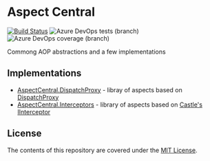 # Aspect Central
[![Build Status](https://dev.azure.com/jamesconsulting/Aspect%20Central/_apis/build/status/jamesconsultingllc.AspectCentral.Abstractions?branchName=feature%2F1.0.0)](https://dev.azure.com/jamesconsulting/Aspect%20Central/_build/latest?definitionId=22&branchName=feature%2F1.0.0)
![Azure DevOps tests (branch)](https://img.shields.io/azure-devops/tests/jamesconsulting/Aspect%20Central/22/feature%2F1.0.0)
![Azure DevOps coverage (branch)](https://img.shields.io/azure-devops/coverage/jamesconsulting/Aspect%20Central/22/feature%2F1.0.0)

Commong AOP abstractions and a few implementations

## Implementations

* [AspectCentral.DispatchProxy](https://github.com/jamesconsultingllc/AspectCentral.DispatchProxy) - libray of aspects based on [DispatchProxy](https://docs.microsoft.com/en-us/dotnet/api/system.reflection.dispatchproxy?view=netcore-3.1)
* [AspectCentral.Interceptors](https://github.com/jamesconsultingllc/AspectCentral.Interceptors) - library of aspects based on [Castle's IInterceptor](https://github.com/castleproject/Core/blob/master/src/Castle.Core/DynamicProxy/IInterceptor.cs)

## License

The contents of this repository are covered under the [MIT License](LICENSE).
